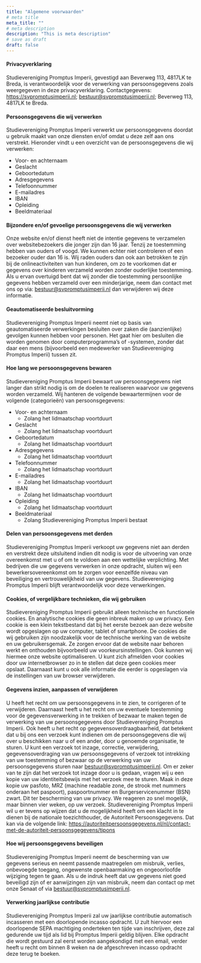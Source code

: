 ```yaml
---
title: "Algemene voorwaarden"
# meta title
meta_title: ""
# meta description
description: "This is meta description"
# save as draft
draft: false
---
```


#### Privacyverklaring

Studievereniging Promptus Imperii, gevestigd aan Beverweg 113, 4817LK te Breda, is verantwoordelijk voor de verwerking van persoonsgegevens zoals weergegeven in deze privacyverklaring. Contactgegevens: https://svpromptusimperii.nl; bestuur@svpromptusimperii.nl; Beverweg 113, 4817LK te Breda.

#### Persoonsgegevens die wij verwerken

Studievereniging Promptus Imperii verwerkt uw persoonsgegevens doordat u gebruik maakt van onze diensten en/of omdat u deze zelf aan ons verstrekt. Hieronder vindt u een overzicht van de persoonsgegevens die wij verwerken:
- Voor- en achternaam
- Geslacht
- Geboortedatum
- Adresgegevens
- Telefoonnummer
- E-mailadres
- IBAN
- Opleiding
- Beeldmateriaal

#### Bijzondere en/of gevoelige persoonsgegevens die wij verwerken

Onze website en/of dienst heeft niet de intentie gegevens te verzamelen over websitebezoekers die jonger zijn dan 16 jaar. Tenzij ze toestemming hebben van ouders of voogd. We kunnen echter niet controleren of een bezoeker ouder dan 16 is. Wij raden ouders dan ook aan betrokken te zijn bij de onlineactiviteiten van hun kinderen, om zo te voorkomen dat er gegevens over kinderen verzameld worden zonder ouderlijke toestemming. Als u ervan overtuigd bent dat wij zonder die toestemming persoonlijke gegevens hebben verzameld over een minderjarige, neem dan contact met ons op via: bestuur@svpromptusimperii.nl dan verwijderen wij deze informatie.

#### Geautomatiseerde besluitvorming

Studievereniging Promptus Imperii neemt niet op basis van geautomatiseerde verwerkingen besluiten over zaken die (aanzienlijke) gevolgen kunnen hebben voor personen. Het gaat hier om besluiten die worden genomen door computerprogramma’s of -systemen, zonder dat daar een mens (bijvoorbeeld een medewerker van Studievereniging Promptus Imperii)
tussen zit.

#### Hoe lang we persoonsgegevens bewaren

Studievereniging Promptus Imperii bewaart uw persoonsgegevens niet langer dan strikt nodig is om de doelen te realiseren waarvoor uw gegevens worden verzameld. Wij hanteren de volgende bewaartermijnen voor de volgende (categorieën) van persoonsgegevens:
- Voor- en achternaam
    - Zolang het lidmaatschap voortduurt
- Geslacht
    - Zolang het lidmaatschap voortduurt
- Geboortedatum
    - Zolang het lidmaatschap voortduurt
- Adresgegevens
    - Zolang het lidmaatschap voortduurt
- Telefoonnummer
    - Zolang het lidmaatschap voortduurt
- E-mailadres
    - Zolang het lidmaatschap voortduurt
- IBAN
    - Zolang het lidmaatschap voortduurt
- Opleiding
    - Zolang het lidmaatschap voortduurt
- Beeldmateriaal
    - Zolang Studievereniging Promptus Imperii bestaat

#### Delen van persoonsgegevens met derden

Studievereniging Promptus Imperii verkoopt uw gegevens niet aan derden en verstrekt deze uitsluitend indien dit nodig is voor de uitvoering van onze overeenkomst met u of om te
voldoen aan een wettelijke verplichting. Met bedrijven die uw gegevens verwerken in onze opdracht, sluiten wij een bewerkersovereenkomst om te zorgen voor eenzelfde niveau van
beveiliging en vertrouwelijkheid van uw gegevens. Studievereniging Promptus Imperii blijft verantwoordelijk voor deze verwerkingen.

#### Cookies, of vergelijkbare technieken, die wij gebruiken

Studievereniging Promptus Imperii gebruikt alleen technische en functionele cookies. En analytische cookies die geen inbreuk maken op uw privacy. Een cookie is een klein
tekstbestand dat bij het eerste bezoek aan deze website wordt opgeslagen op uw computer, tablet of smartphone. De cookies die wij gebruiken zijn noodzakelijk voor de technische
werking van de website en uw gebruikersgemak. Ze zorgen ervoor dat de website naar behoren werkt en onthouden bijvoorbeeld uw voorkeursinstellingen. Ook kunnen wij
hiermee onze website optimaliseren. U kunt zich afmelden voor cookies door uw internetbrowser zo in te stellen dat deze geen cookies meer opslaat. Daarnaast kunt u ook alle informatie die eerder is opgeslagen via de instellingen van uw browser verwijderen.

#### Gegevens inzien, aanpassen of verwijderen

U heeft het recht om uw persoonsgegevens in te zien, te corrigeren of te verwijderen. Daarnaast heeft u het recht om uw eventuele toestemming voor de gegevensverwerking in
te trekken of bezwaar te maken tegen de verwerking van uw persoonsgegevens door Studievereniging Promptus Imperii. Ook heeft u het recht op gegevensoverdraagbaarheid,
dat betekent dat u bij ons een verzoek kunt indienen om de persoonsgegevens die wij over u beschikken naar u of een ander, door u genoemde organisatie, te sturen. U kunt een
verzoek tot inzage, correctie, verwijdering, gegevensoverdraging van uw persoonsgegevens of verzoek tot intrekking van uw toestemming of bezwaar op de verwerking van uw
persoonsgegevens sturen naar bestuur@svpromptusimperii.nl. Om er zeker van te zijn dat het verzoek tot inzage door u is gedaan, vragen wij u een kopie van uw identiteitsbewijs met het verzoek mee te sturen. Maak in deze kopie uw pasfoto, MRZ (machine readable zone, de strook met nummers onderaan het paspoort), paspoortnummer en Burgerservicenummer (BSN) zwart. Dit ter bescherming van uw privacy. We reageren zo snel mogelijk, maar binnen vier weken, op uw verzoek. Studievereniging Promptus Imperii wil u er tevens op wijzen dat u de mogelijkheid heeft om een klacht in te dienen bij de nationale toezichthouder, de Autoriteit Persoonsgegevens. Dat kan via de volgende link: https://autoriteitpersoonsgegevens.nl/nl/contact-met-de-autoriteit-persoonsgegevens/tipons

#### Hoe wij persoonsgegevens beveiligen

Studievereniging Promptus Imperii neemt de bescherming van uw gegevens serieus en neemt passende maatregelen om misbruik, verlies, onbevoegde toegang, ongewenste openbaarmaking en ongeoorloofde wijziging tegen te gaan. Als u de indruk heeft dat uw gegevens niet goed beveiligd zijn of er aanwijzingen zijn van misbruik, neem dan contact op
met onze Senaat of via bestuur@svpromptusimperii.nl.

#### Verwerking jaarlijkse contributie

Studievereniging Promptus Imperii zal uw jaarlijkse contributie automatisch incasseren met een doorlopende incasso opdracht. U zult hiervoor een doorlopende SEPA machtiging onderteken ten tijde van inschrijven, deze zal gedurende uw tijd als lid bij Promptus Imperii geldig blijven. Elke opdracht die wordt gestuurd zal eerst worden aangekondigd met een email, verder heeft u recht om binnen 8 weken na de afgeschreven incasso opdracht deze terug te boeken.
